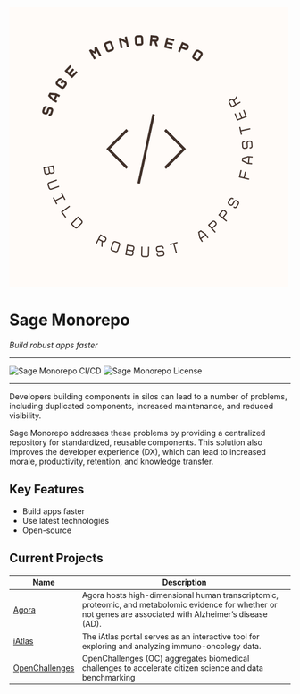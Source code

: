 ![sage-mono-repo](images/logo-1.png)

# Sage Monorepo

_Build robust apps faster_

---

<img src="https://img.shields.io/github/actions/workflow/status/Sage-Bionetworks/sage-monorepo/ci.yml?branch=main&color=007acc&labelColor=555555&logoColor=ffffff&style=for-the-badge&logo=github&label=CI/CD" alt="Sage Monorepo CI/CD" />
<img src="https://img.shields.io/github/license/Sage-Bionetworks/sage-monorepo.svg?color=007acc&labelColor=555555&logoColor=ffffff&style=for-the-badge&logo=github)](https://github.com/Sage-Bionetworks/sage-monorepo/blob/main/LICENSE" alt="Sage Monorepo License" />

---

Developers building components in silos can lead to a number of problems, including duplicated
components, increased maintenance, and reduced visibility.

Sage Monorepo addresses these problems by providing a centralized repository for standardized,
reusable components. This solution also improves the developer experience (DX), which can lead to
increased morale, productivity, retention, and knowledge transfer.

## Key Features

- Build apps faster
- Use latest technologies
- Open-source

## Current Projects

| Name                                               | Description                                                                                                                                                   |
| -------------------------------------------------- | ------------------------------------------------------------------------------------------------------------------------------------------------------------- |
| [Agora](https://agora.adknowledgeportal.org/genes) | Agora hosts high-dimensional human transcriptomic, proteomic, and metabolomic evidence for whether or not genes are associated with Alzheimer’s disease (AD). |
| [iAtlas](https://isb-cgc.shinyapps.io/iatlas/)     | The iAtlas portal serves as an interactive tool for exploring and analyzing immuno-oncology data.                                                             |
| [OpenChallenges](https://openchallenges.io/home)   | OpenChallenges (OC) aggregates biomedical challenges to accelerate citizen science and data benchmarking                                                      |
